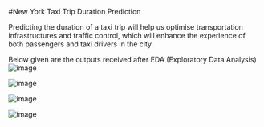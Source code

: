 #New York Taxi Trip Duration Prediction

Predicting the duration of a taxi trip will help us optimise transportation infrastructures and traffic control, 
which will enhance the experience of both passengers and taxi drivers in the
city.

Below given are the outputs received after EDA (Exploratory Data Analysis)
![image](https://github.com/user-attachments/assets/1648dae2-1be4-4dbc-abbb-4e6f4e1cf090)

![image](https://github.com/user-attachments/assets/8aa98734-04c8-4a3d-b328-44b917f89751)

![image](https://github.com/user-attachments/assets/2fc3a0cc-5be4-4099-b3c4-222120c93d3c)


![image](https://github.com/user-attachments/assets/c1899505-2027-486f-8d0e-8187e01e1255)

